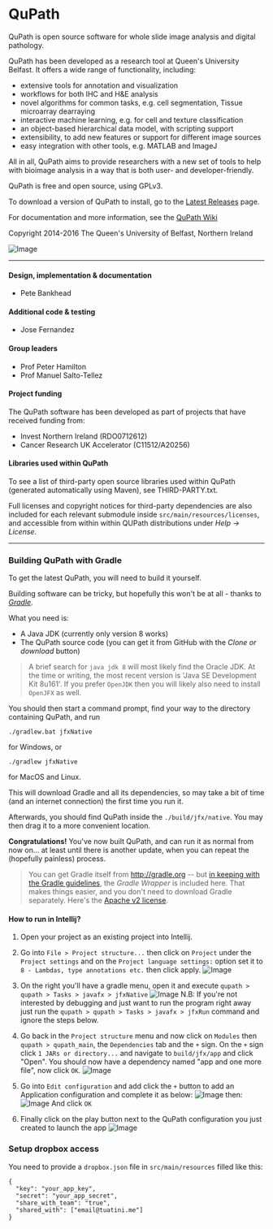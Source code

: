 QuPath
======

QuPath is open source software for whole slide image analysis and digital pathology.

QuPath has been developed as a research tool at Queen's University Belfast.  It offers a wide range of functionality, including:

* extensive tools for annotation and visualization
* workflows for both IHC and H&E analysis
* novel algorithms for common tasks, e.g. cell segmentation, Tissue microarray dearraying
* interactive machine learning, e.g. for cell and texture classification
* an object-based hierarchical data model, with scripting support
* extensibility, to add new features or support for different image sources
* easy integration with other tools, e.g. MATLAB and ImageJ

All in all, QuPath aims to provide researchers with a new set of tools to help with bioimage analysis in a way that is both user- and developer-friendly.

QuPath is free and open source, using GPLv3.

To download a version of QuPath to install, go to the [Latest Releases](https://github.com/qupath/qupath/releases/latest) page.

For documentation and more information, see the [QuPath Wiki](https://go.qub.ac.uk/qupath-docs)

Copyright 2014-2016 The Queen's University of Belfast, Northern Ireland

![Image](https://raw.githubusercontent.com/wiki/qupath/qupath/images/qupath_demo.jpg)


----

#### Design, implementation & documentation
* Pete Bankhead

#### Additional code & testing
* Jose Fernandez

#### Group leaders
* Prof Peter Hamilton
* Prof Manuel Salto-Tellez

#### Project funding
The QuPath software has been developed as part of projects that have received funding from:

* Invest Northern Ireland (RDO0712612)
* Cancer Research UK Accelerator (C11512/A20256)

#### Libraries used within QuPath
To see a list of third-party open source libraries used within QuPath (generated automatically using Maven), see THIRD-PARTY.txt.

Full licenses and copyright notices for third-party dependencies are also included for each relevant submodule inside ```src/main/resources/licenses```, and accessible from within within QUPath distributions under *Help &rarr; License*.

----

### Building QuPath with Gradle

To get the latest QuPath, you will need to build it yourself.

Building software can be tricky, but hopefully this won't be at all - thanks to [*Gradle*](http://gradle.org).

What you need is:
* A Java JDK (currently only version 8 works)
* The QuPath source code (you can get it from GitHub with the *Clone or download* button)

> A brief search for `java jdk 8` will most likely find the Oracle JDK.  At the time or writing, the most recent version is 'Java SE Development Kit 8u161'. If you prefer `OpenJDK` then you will likely also need to install `OpenJFX` as well.

You should then start a command prompt, find your way to the directory containing QuPath, and run
```
./gradlew.bat jfxNative
```
for Windows, or
```
./gradlew jfxNative
```
for MacOS and Linux.

This will download Gradle and all its dependencies, so may take a bit of time (and an internet connection) the first time you run it.

Afterwards, you should find QuPath inside the `./build/jfx/native`.  You may then drag it to a more convenient location.

**Congratulations!** You've now built QuPath, and can run it as normal from now on... at least until there is another update, when you can repeat the (hopefully painless) process.

> You can get Gradle itself from http://gradle.org -- but
[in keeping with the Gradle guidelines](https://docs.gradle.org/current/userguide/gradle_wrapper.html), the *Gradle Wrapper* is included here.  That makes things easier, and you don't need to download Gradle separately.  Here's the [Apache v2 license](https://github.com/gradle/gradle/blob/master/LICENSE).

#### How to run in Intellij?

1. Open your project as an existing project into Intellij.

1. Go into `File > Project structure...` then click on `Project` under the `Project settings`
and on the `Project language settings:` option set it to `8 - Lambdas, type annotations etc.`
then click apply.
![Image](./images/idea12.png)

1. On the right you'll have a gradle menu, open it and execute `qupath > qupath > Tasks > javafx > jfxNative`
![Image](./images/idea11.png)
N.B: If you're not interested by debugging and just want to run the program right away just run the 
`qupath > qupath > Tasks > javafx > jfxRun` command and ignore the steps below.

1. Go back in the `Project structure` menu and now click on `Modules` then `qupath > qupath_main`, the
`Dependencies` tab and the `+` sign. On the `+` sign click `1 JARs or directory...`
and navigate to `build/jfx/app` and click "Open". You should now have a dependency named 
"app and one more file", now click `OK`.
![Image](./images/idea13.png)

1. Go into `Edit configuration` and add click the `+` button to add an Application configuration
and complete it as below:
![Image](./images/idea2.png)
then:
![Image](./images/idea14.png)
And click `OK`

1. Finally click on the play button next to the QuPath configuration you just created to launch the app
![Image](./images/idea15.png)


### Setup dropbox access

You need to provide a `dropbox.json` file in `src/main/resources` filled like this:
```
{
  "key": "your_app_key",
  "secret": "your_app_secret",
  "share_with_team": "true",
  "shared_with": ["email@tuatini.me"]
}
```